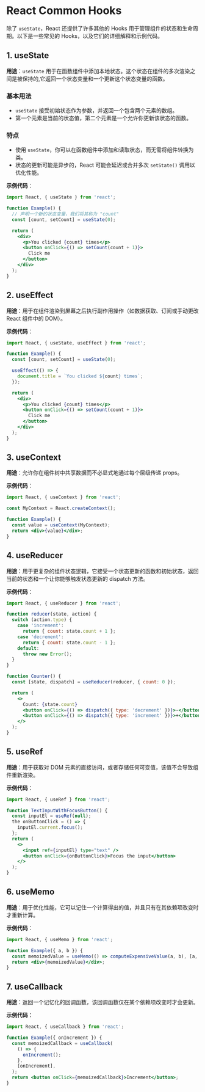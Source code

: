 
# React Common Hooks

除了 `useState`，React 还提供了许多其他的 Hooks 用于管理组件的状态和生命周期。以下是一些常见的 Hooks，以及它们的详细解释和示例代码。

## 1. useState
**用途**：`useState` 用于在函数组件中添加本地状态。这个状态在组件的多次渲染之间是被保持的,它返回一个状态变量和一个更新这个状态变量的函数。

### 基本用法
- `useState` 接受初始状态作为参数，并返回一个包含两个元素的数组。
- 第一个元素是当前的状态值，第二个元素是一个允许你更新该状态的函数。

### 特点
- 使用 `useState`，你可以在函数组件中添加和读取状态，而无需将组件转换为类。
- 状态的更新可能是异步的，React 可能会延迟或合并多次 `setState()` 调用以优化性能。

**示例代码**：

```jsx
import React, { useState } from 'react';

function Example() {
  // 声明一个新的状态变量，我们将其称为 "count"
  const [count, setCount] = useState(0);

  return (
    <div>
      <p>You clicked {count} times</p>
      <button onClick={() => setCount(count + 1)}>
        Click me
      </button>
    </div>
  );
}
```

## 2. useEffect

**用途**：用于在组件渲染到屏幕之后执行副作用操作（如数据获取、订阅或手动更改 React 组件中的 DOM）。

**示例代码**：

```jsx
import React, { useState, useEffect } from 'react';

function Example() {
  const [count, setCount] = useState(0);

  useEffect(() => {
    document.title = `You clicked ${count} times`;
  });

  return (
    <div>
      <p>You clicked {count} times</p>
      <button onClick={() => setCount(count + 1)}>
        Click me
      </button>
    </div>
  );
}
```

## 3. useContext

**用途**：允许你在组件树中共享数据而不必显式地通过每个层级传递 props。

**示例代码**：

```jsx
import React, { useContext } from 'react';

const MyContext = React.createContext();

function Example() {
  const value = useContext(MyContext);
  return <div>{value}</div>;
}
```

## 4. useReducer

**用途**：用于更复杂的组件状态逻辑，它接受一个状态更新的函数和初始状态，返回当前的状态和一个让你能够触发状态更新的 dispatch 方法。

**示例代码**：

```jsx
import React, { useReducer } from 'react';

function reducer(state, action) {
  switch (action.type) {
    case 'increment':
      return { count: state.count + 1 };
    case 'decrement':
      return { count: state.count - 1 };
    default:
      throw new Error();
  }
}

function Counter() {
  const [state, dispatch] = useReducer(reducer, { count: 0 });

  return (
    <>
      Count: {state.count}
      <button onClick={() => dispatch({ type: 'decrement' })}>-</button>
      <button onClick={() => dispatch({ type: 'increment' })}>+</button>
    </>
  );
}
```

## 5. useRef

**用途**：用于获取对 DOM 元素的直接访问，或者存储任何可变值，该值不会导致组件重新渲染。

**示例代码**：

```jsx
import React, { useRef } from 'react';

function TextInputWithFocusButton() {
  const inputEl = useRef(null);
  the onButtonClick = () => {
    inputEl.current.focus();
  };
  return (
    <>
      <input ref={inputEl} type="text" />
      <button onClick={onButtonClick}>Focus the input</button>
    </>
  );
}
```

## 6. useMemo

**用途**：用于优化性能，它可以记住一个计算得出的值，并且只有在其依赖项改变时才重新计算。

**示例代码**：

```jsx
import React, { useMemo } from 'react';

function Example({ a, b }) {
  const memoizedValue = useMemo(() => computeExpensiveValue(a, b), [a, b]);
  return <div>{memoizedValue}</div>;
}
```

## 7. useCallback

**用途**：返回一个记忆化的回调函数，该回调函数仅在某个依赖项改变时才会更新。

**示例代码**：

```jsx
import React, { useCallback } from 'react';

function Example({ onIncrement }) {
  const memoizedCallback = useCallback(
    () => {
      onIncrement();
    },
    [onIncrement],
  );
  return <button onClick={memoizedCallback}>Increment</button>;
}
```
